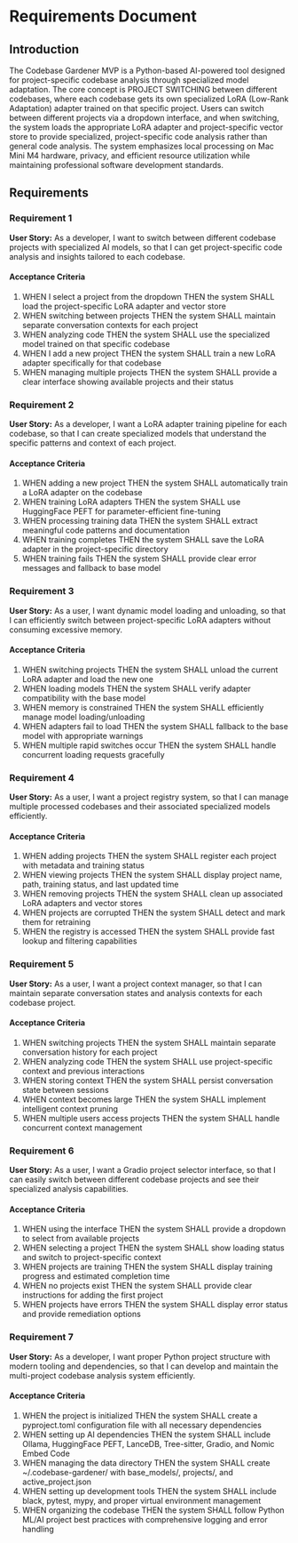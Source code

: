 # Requirements Document

## Introduction

The Codebase Gardener MVP is a Python-based AI-powered tool designed for project-specific codebase analysis through specialized model adaptation. The core concept is PROJECT SWITCHING between different codebases, where each codebase gets its own specialized LoRA (Low-Rank Adaptation) adapter trained on that specific project. Users can switch between different projects via a dropdown interface, and when switching, the system loads the appropriate LoRA adapter and project-specific vector store to provide specialized, project-specific code analysis rather than general code analysis. The system emphasizes local processing on Mac Mini M4 hardware, privacy, and efficient resource utilization while maintaining professional software development standards.

## Requirements

### Requirement 1

**User Story:** As a developer, I want to switch between different codebase projects with specialized AI models, so that I can get project-specific code analysis and insights tailored to each codebase.

#### Acceptance Criteria

1. WHEN I select a project from the dropdown THEN the system SHALL load the project-specific LoRA adapter and vector store
2. WHEN switching between projects THEN the system SHALL maintain separate conversation contexts for each project
3. WHEN analyzing code THEN the system SHALL use the specialized model trained on that specific codebase
4. WHEN I add a new project THEN the system SHALL train a new LoRA adapter specifically for that codebase
5. WHEN managing multiple projects THEN the system SHALL provide a clear interface showing available projects and their status

### Requirement 2

**User Story:** As a developer, I want a LoRA adapter training pipeline for each codebase, so that I can create specialized models that understand the specific patterns and context of each project.

#### Acceptance Criteria

1. WHEN adding a new project THEN the system SHALL automatically train a LoRA adapter on the codebase
2. WHEN training LoRA adapters THEN the system SHALL use HuggingFace PEFT for parameter-efficient fine-tuning
3. WHEN processing training data THEN the system SHALL extract meaningful code patterns and documentation
4. WHEN training completes THEN the system SHALL save the LoRA adapter in the project-specific directory
5. WHEN training fails THEN the system SHALL provide clear error messages and fallback to base model

### Requirement 3

**User Story:** As a user, I want dynamic model loading and unloading, so that I can efficiently switch between project-specific LoRA adapters without consuming excessive memory.

#### Acceptance Criteria

1. WHEN switching projects THEN the system SHALL unload the current LoRA adapter and load the new one
2. WHEN loading models THEN the system SHALL verify adapter compatibility with the base model
3. WHEN memory is constrained THEN the system SHALL efficiently manage model loading/unloading
4. WHEN adapters fail to load THEN the system SHALL fallback to the base model with appropriate warnings
5. WHEN multiple rapid switches occur THEN the system SHALL handle concurrent loading requests gracefully

### Requirement 4

**User Story:** As a user, I want a project registry system, so that I can manage multiple processed codebases and their associated specialized models efficiently.

#### Acceptance Criteria

1. WHEN adding projects THEN the system SHALL register each project with metadata and training status
2. WHEN viewing projects THEN the system SHALL display project name, path, training status, and last updated time
3. WHEN removing projects THEN the system SHALL clean up associated LoRA adapters and vector stores
4. WHEN projects are corrupted THEN the system SHALL detect and mark them for retraining
5. WHEN the registry is accessed THEN the system SHALL provide fast lookup and filtering capabilities

### Requirement 5

**User Story:** As a user, I want a project context manager, so that I can maintain separate conversation states and analysis contexts for each codebase project.

#### Acceptance Criteria

1. WHEN switching projects THEN the system SHALL maintain separate conversation history for each project
2. WHEN analyzing code THEN the system SHALL use project-specific context and previous interactions
3. WHEN storing context THEN the system SHALL persist conversation state between sessions
4. WHEN context becomes large THEN the system SHALL implement intelligent context pruning
5. WHEN multiple users access projects THEN the system SHALL handle concurrent context management

### Requirement 6

**User Story:** As a user, I want a Gradio project selector interface, so that I can easily switch between different codebase projects and see their specialized analysis capabilities.

#### Acceptance Criteria

1. WHEN using the interface THEN the system SHALL provide a dropdown to select from available projects
2. WHEN selecting a project THEN the system SHALL show loading status and switch to project-specific context
3. WHEN projects are training THEN the system SHALL display training progress and estimated completion time
4. WHEN no projects exist THEN the system SHALL provide clear instructions for adding the first project
5. WHEN projects have errors THEN the system SHALL display error status and provide remediation options

### Requirement 7

**User Story:** As a developer, I want proper Python project structure with modern tooling and dependencies, so that I can develop and maintain the multi-project codebase analysis system efficiently.

#### Acceptance Criteria

1. WHEN the project is initialized THEN the system SHALL create a pyproject.toml configuration file with all necessary dependencies
2. WHEN setting up AI dependencies THEN the system SHALL include Ollama, HuggingFace PEFT, LanceDB, Tree-sitter, Gradio, and Nomic Embed Code
3. WHEN managing the data directory THEN the system SHALL create ~/.codebase-gardener/ with base_models/, projects/, and active_project.json
4. WHEN setting up development tools THEN the system SHALL include black, pytest, mypy, and proper virtual environment management
5. WHEN organizing the codebase THEN the system SHALL follow Python ML/AI project best practices with comprehensive logging and error handling
